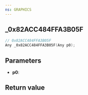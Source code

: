 ```yaml
---
ns: GRAPHICS
---
```

## _0x82ACC484FFA3B05F

```c
// 0x82ACC484FFA3B05F
Any _0x82ACC484FFA3B05F(Any p0);
```


## Parameters
* **p0**: 

## Return value
